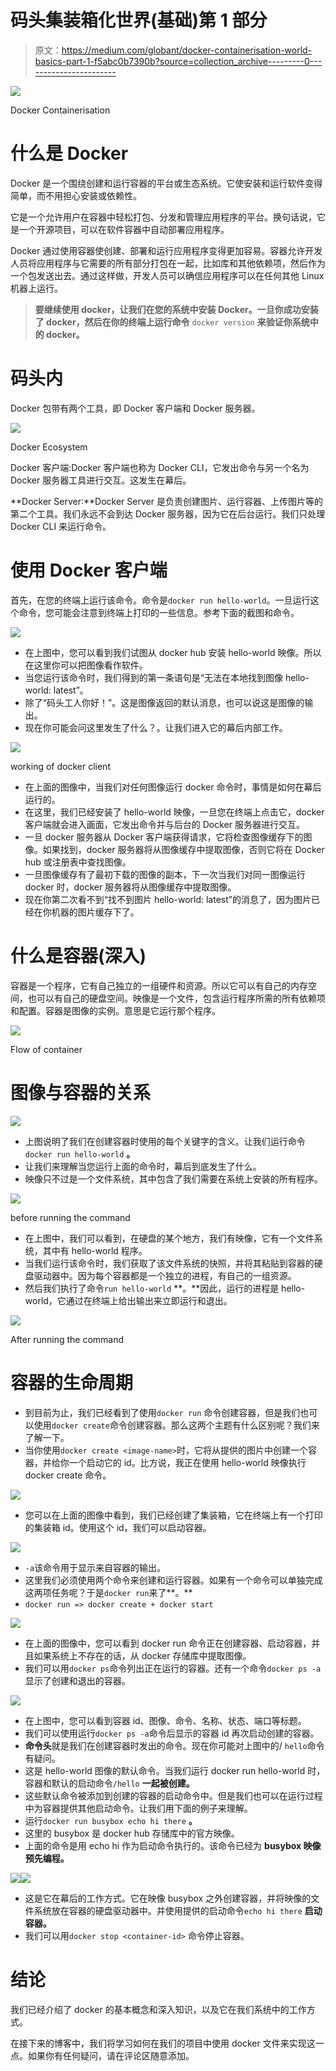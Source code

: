 # 码头集装箱化世界(基础)第 1 部分

> 原文：<https://medium.com/globant/docker-containerisation-world-basics-part-1-f5abc0b7390b?source=collection_archive---------0----------------------->

![](img/61f74b35506a134de5bc5349737af350.png)

Docker Containerisation

# 什么是 Docker

Docker 是一个围绕创建和运行容器的平台或生态系统。它使安装和运行软件变得简单，而不用担心安装或依赖性。

它是一个允许用户在容器中轻松打包、分发和管理应用程序的平台。换句话说，它是一个开源项目，可以在软件容器中自动部署应用程序。

Docker 通过使用容器使创建、部署和运行应用程序变得更加容易。容器允许开发人员将应用程序与它需要的所有部分打包在一起，比如库和其他依赖项，然后作为一个包发送出去。通过这样做，开发人员可以确信应用程序可以在任何其他 Linux 机器上运行。

> **要继续使用 docker，让我们在您的系统中安装 Docker。一旦你成功安装了 docker，然后在你的终端上运行命令** `docker version` **来验证你系统中的 docker。**

# 码头内

Docker 包带有两个工具，即 Docker 客户端和 Docker 服务器。

![](img/85d6a9ec41c56de5f77281772ccc2b97.png)

Docker Ecosystem

Docker 客户端:Docker 客户端也称为 Docker CLI，它发出命令与另一个名为 Docker 服务器工具进行交互。这发生在幕后。

**Docker Server:**Docker Server 是负责创建图片、运行容器、上传图片等的第二个工具。我们永远不会到达 Docker 服务器，因为它在后台运行。我们只处理 Docker CLI 来运行命令。

# 使用 Docker 客户端

首先，在您的终端上运行该命令。命令是`docker run hello-world`。一旦运行这个命令，您可能会注意到终端上打印的一些信息。参考下面的截图和命令。

![](img/9232e90d6b65dbd4103f12de4534f5c0.png)

*   在上图中，您可以看到我们试图从 docker hub 安装 hello-world 映像。所以在这里你可以把图像看作软件。
*   当您运行该命令时，我们得到的第一条语句是“无法在本地找到图像 hello-world: latest”。
*   除了“码头工人你好！”。这是图像返回的默认消息，也可以说这是图像的输出。
*   现在你可能会问这里发生了什么？。让我们进入它的幕后内部工作。

![](img/30b2c1e8e2ac5bdae7901ab2465c1907.png)

working of docker client

*   在上面的图像中，当我们对任何图像运行 docker 命令时，事情是如何在幕后运行的。
*   在这里，我们已经安装了 hello-world 映像，一旦您在终端上点击它，docker 客户端就会进入画面，它发出命令并与后台的 Docker 服务器进行交互。
*   一旦 docker 服务器从 Docker 客户端获得请求，它将检查图像缓存下的图像。如果找到，docker 服务器将从图像缓存中提取图像，否则它将在 Docker hub 或注册表中查找图像。
*   一旦图像缓存有了最初下载的图像的副本，下一次当我们对同一图像运行 docker 时，docker 服务器将从图像缓存中提取图像。
*   现在你第二次看不到“找不到图片 hello-world: latest”的消息了，因为图片已经在你机器的图片缓存下了。

# 什么是容器(深入)

容器是一个程序，它有自己独立的一组硬件和资源。所以它可以有自己的内存空间，也可以有自己的硬盘空间。映像是一个文件，包含运行程序所需的所有依赖项和配置。容器是图像的实例。意思是它运行那个程序。

![](img/5170fa8321318992b3c78ddfd3579118.png)

Flow of container

# 图像与容器的关系

![](img/49e57f0eb7bca30ef6080c68299637f8.png)

*   上图说明了我们在创建容器时使用的每个关键字的含义。让我们运行命令`docker run hello-world` **。**
*   让我们来理解当您运行上面的命令时，幕后到底发生了什么。
*   映像只不过是一个文件系统，其中包含了我们需要在系统上安装的所有程序。

![](img/f94ed112b6c2ee6b92d80e45dab3f140.png)

before running the command

*   在上图中，我们可以看到，在硬盘的某个地方，我们有映像，它有一个文件系统，其中有 hello-world 程序。
*   当我们运行该命令时，我们获取了该文件系统的快照，并将其粘贴到容器的硬盘驱动器中。因为每个容器都是一个独立的进程，有自己的一组资源。
*   然后我们执行了命令`run hello-world` **。**因此，运行的进程是 hello-world，它通过在终端上给出输出来立即运行和退出。

![](img/7f485129c09768466523be326da909bd.png)

After running the command

# 容器的生命周期

*   到目前为止，我们已经看到了使用`docker run` 命令创建容器，但是我们也可以使用`docker create`命令创建容器。那么这两个主题有什么区别呢？我们来了解一下。
*   当你使用`docker create <image-name>`时，它将从提供的图片中创建一个容器，并给你一个启动它的 id。比方说，我正在使用 hello-world 映像执行 docker create 命令。

![](img/fe8772c4202b4de8e77478a40196a0b4.png)

*   您可以在上面的图像中看到，我们已经创建了集装箱，它在终端上有一个打印的集装箱 id。使用这个 id，我们可以启动容器。

![](img/b7379eb580495e63ba369db038d7df58.png)

*   `-a`该命令用于显示来自容器的输出。
*   这里我们必须使用两个命令来创建和运行容器。如果有一个命令可以单独完成这两项任务呢？于是`docker run`来了**。**
*   `docker run => docker create + docker start`

![](img/1420d9c6cddcd9e23b2d1ade3db88cc9.png)

*   在上面的图像中，您可以看到 docker run 命令正在创建容器、启动容器，并且如果系统上不存在的话，从 docker 存储库中提取图像。
*   我们可以用`docker ps`命令列出正在运行的容器。还有一个命令`docker ps -a`显示了创建和退出的容器。

![](img/8a10420ffd4dcd7983252e5f55a20089.png)

*   在上图中，您可以看到容器 id、图像、命令、名称、状态、端口等标题。
*   我们可以使用运行`docker ps -a`命令后显示的容器 id 再次启动创建的容器。
*   **命令头**就是我们在创建容器时发出的命令。现在你可能对上图中的/ `hello`命令有疑问。
*   这是 hello-world 图像的默认命令。当我们运行 docker run hello-world 时，容器和默认的启动命令`/hello` **一起被创建。**
*   这些默认命令被添加到创建的容器的启动命令中。但是我们也可以在运行过程中为容器提供其他启动命令。让我们用下面的例子来理解。
*   运行`docker run busybox echo hi there` **。**
*   这里的 busybox 是 docker hub 存储库中的官方映像。
*   上面的命令是用 echo hi 作为启动命令执行的。该命令已经为 **busybox 映像预先编程。**

![](img/50d4858fb028fa80cf09b98be479492a.png)![](img/f7624d78c90c8192a003b55d02e6638e.png)

*   这是它在幕后的工作方式。它在映像 busybox 之外创建容器，并将映像的文件系统放在容器的硬盘驱动器中。并使用提供的启动命令`echo hi there` **启动容器。**
*   我们可以用`docker stop <container-id>` 命令停止容器。

# 结论

我们已经介绍了 docker 的基本概念和深入知识，以及它在我们系统中的工作方式。

在接下来的博客中，我们将学习如何在我们的项目中使用 docker 文件来实现这一点。如果你有任何疑问，请在评论区随意添加。